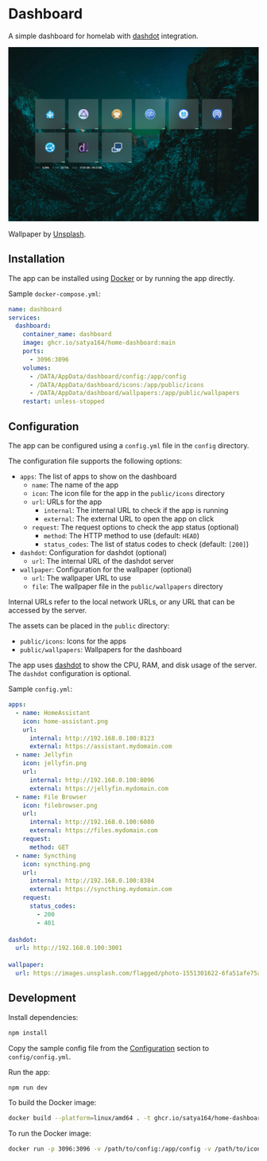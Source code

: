 # Dashboard

A simple dashboard for homelab with [dashdot](https://getdashdot.com/) integration.

![Demo](demo.png)

Wallpaper by [Unsplash](https://unsplash.com/photos/black-mountain-under-clear-night-sky-zhUzdTgtRP8).

## Installation

The app can be installed using [Docker](https://www.docker.com/) or by running the app directly.

Sample `docker-compose.yml`:

```yaml
name: dashboard
services:
  dashboard:
    container_name: dashboard
    image: ghcr.io/satya164/home-dashboard:main
    ports:
      - 3096:3096
    volumes:
      - /DATA/AppData/dashboard/config:/app/config
      - /DATA/AppData/dashboard/icons:/app/public/icons
      - /DATA/AppData/dashboard/wallpapers:/app/public/wallpapers
    restart: unless-stopped
```

## Configuration

The app can be configured using a `config.yml` file in the `config` directory.

The configuration file supports the following options:

- `apps`: The list of apps to show on the dashboard
  - `name`: The name of the app
  - `icon`: The icon file for the app in the `public/icons` directory
  - `url`: URLs for the app
    - `internal`: The internal URL to check if the app is running
    - `external`: The external URL to open the app on click
  - `request`: The request options to check the app status (optional)
    - `method`: The HTTP method to use (default: `HEAD`)
    - `status_codes`: The list of status codes to check (default: `[200]`)
- `dashdot`: Configuration for dashdot (optional)
  - `url`: The internal URL of the dashdot server
- `wallpaper`: Configuration for the wallpaper (optional)
  - `url`: The wallpaper URL to use
  - `file`: The wallpaper file in the `public/wallpapers` directory

Internal URLs refer to the local network URLs, or any URL that can be accessed by the server.

The assets can be placed in the `public` directory:

- `public/icons`: Icons for the apps
- `public/wallpapers`: Wallpapers for the dashboard

The app uses [dashdot](https://getdashdot.com/) to show the CPU, RAM, and disk usage of the server. The `dashdot` configuration is optional.

Sample `config.yml`:

```yaml
apps:
  - name: HomeAssistant
    icon: home-assistant.png
    url:
      internal: http://192.168.0.100:8123
      external: https://assistant.mydomain.com
  - name: Jellyfin
    icon: jellyfin.png
    url:
      internal: http://192.168.0.100:8096
      external: https://jellyfin.mydomain.com
  - name: File Browser
    icon: filebrowser.png
    url:
      internal: http://192.168.0.100:6080
      external: https://files.mydomain.com
    request:
      method: GET
  - name: Syncthing
    icon: syncthing.png
    url:
      internal: http://192.168.0.100:8384
      external: https://syncthing.mydomain.com
    request:
      status_codes:
        - 200
        - 401

dashdot:
  url: http://192.168.0.100:3001

wallpaper:
  url: https://images.unsplash.com/flagged/photo-1551301622-6fa51afe75a9
```

## Development

Install dependencies:

```bash
npm install
```

Copy the sample config file from the [Configuration](#configuration) section to `config/config.yml`.

Run the app:

```bash
npm run dev
```

To build the Docker image:

```bash
docker build --platform=linux/amd64 . -t ghcr.io/satya164/home-dashboard
```

To run the Docker image:

```bash
docker run -p 3096:3096 -v /path/to/config:/app/config -v /path/to/icons:/app/public/icons -v /path/to/wallpapers:/app/public/wallpapers ghcr.io/satya164/home-dashboard:main
```
